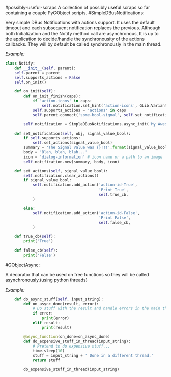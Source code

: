 #possibly-useful-scraps
A collection of possibly useful scraps so far containing a couple PyGObject scripts.
#SimpleDBusNotifications:

Very simple DBus Notifications with actions support.
It uses the default timeout and each subsequent
notification replaces the previous.
Although both Initialization and the Notify method call are asynchronous,
It is up to the application to decide/handle the synchronousity
of the actions callbacks. They will by default be called synchronously
in the main thread.

<i>Example:</i>
```python
class Notify:
    def __init__(self, parent):
    self.parent = parent
    self.supports_actions = False
    self.on_init()

    def on_init(self):
        def on_init_finish(caps):
            if 'action-icons' in caps:
                self.notification.set_hint('action-icons', GLib.Variant('b', True))
            self.supports_actions = 'actions' in caps
            self.parent.connect('some-bool-signal', self.set_notification)

        self.notification = SimpleDBusNotifications.async_init('My Awesome App', on_init_finish)

    def set_notification(self, obj, signal_value_bool):
        if self.supports_actions:
            self.set_actions(signal_value_bool)
        summary = 'The Signal Value was {}!!!'.format(signal_value_bool) 
        body = 'Blah, blah, blah...'
        icon = 'dialog-information' # icon name or a path to an image
        self.notification.new(summary, body, icon)

    def set_actions(self, signal_value_bool):
        self.notification.clear_actions()
        if signal_value_bool:
            self.notification.add_action('action-id-True', 
                                         'Print True',
                                         self.true_cb,
            )

        else:
            self.notification.add_action('action-id-False',
                                         'Print False',
                                         self.false_cb,
            )

    def true_cb(self):
        print('True')

    def false_cb(self):
        print('False')
```
#GObjectAsync:

A decorator that can be used on free functions so they will be called asynchronously.(using python threads)

<i>Example:</i>

```python
    def do_async_stuff(self, input_string):
        def on_async_done(result, error):
            # Do stuff with the result and handle errors in the main thread.
            if error:
                print(error)
            elif result:
                print(result)

        @async_function(on_done=on_async_done)
        def do_expensive_stuff_in_thread(input_string):
            # Pretend to do expensive stuff...
            time.sleep(10)
            stuff = input_string + ' Done in a different thread.'
            return stuff

        do_expensive_stuff_in_thread(input_string)
```
